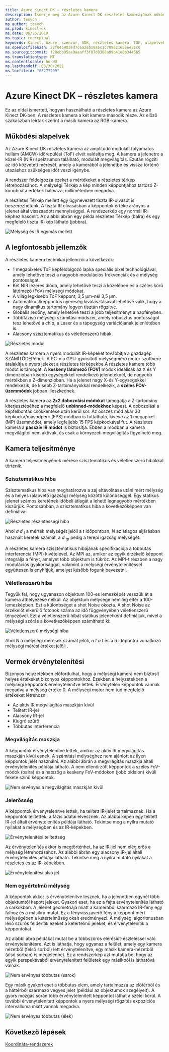 ```yaml
---
title: Azure Kinect DK – részletes kamera
description: Ismerje meg az Azure Kinect DK részletes kamerájának működési elveit és főbb funkcióit.
author: tesych
ms.author: tesych
ms.prod: kinect-dk
ms.date: 06/26/2019
ms.topic: conceptual
keywords: Kinect, Azure, szenzor, SDK, részletes kamera, TOF, alapelvek, teljesítmény, érvénytelenítés
ms.openlocfilehash: 22f04b983ed7c6a2ab19a5c1c709621655ee31c0
ms.sourcegitcommit: f28ebb95ae9aaaff3f87d8388a09b41e0b3445b5
ms.translationtype: MT
ms.contentlocale: hu-HU
ms.lasthandoff: 03/30/2021
ms.locfileid: "85277299"
---
```

# <a name="azure-kinect-dk-depth-camera"></a>Azure Kinect DK – részletes kamera

Ez az oldal ismerteti, hogyan használható a részletes kamera az Azure Kinect DK-ben. A részletes kamera a két kamera második része. Az előző szakaszban leírtak szerint a másik kamera az RGB-kamera.  

## <a name="operating-principles"></a>Működési alapelvek

Az Azure Kinect DK részletes kamera az amplitúdó modulált folyamatos hullám (AMCW) időrepülési (ToF) elvét valósítja meg. A kamera a jelenetre a közel-IR (NIR) spektrumon található, modulált megvilágítás. Ezután rögzíti az idő közvetett mérését, amely a kamerából a jelenetbe és vissza történő utazáshoz szükséges időt veszi igénybe.

A rendszer feldolgozza ezeket a mértékeket a részletes térkép létrehozásához. A mélységi Térkép a kép minden képpontjához tartozó Z-koordináta értékek halmaza, milliméterben megadva.

A részletes Térkép mellett egy úgynevezett tiszta IR-olvasót is beszerezhetünk. A tiszta IR olvasásban a képpontok értéke arányos a jelenet által visszaadott mennyiséggel. A rendszerkép egy normál IR-képhez hasonlít. Az alábbi ábrán egy példa részletes Térkép (balra) és egy megfelelő tiszta IR-kép látható (jobbra).

![Mélység és IR egymás mellett](./media/concepts/depth-camera-depth-ir.png)

## <a name="key-features"></a>A legfontosabb jellemzők

A részletes kamera technikai jellemzői a következők:

- 1 megapixeles ToF képfeldolgozó lapka speciális pixel technológiával, amely lehetővé teszi a nagyobb modulációs frekvenciák és a mélység pontosságát.
- Két NIR lézeres dióda, amely lehetővé teszi a közelében és a széles körű látómező (FoV) mélységi módokat.
- A világ legkisebb ToF képpont, 3,5 μm-nél 3,5 μm.
- Automatikus/képpontos nyereség kiválasztásával lehetővé válik, hogy a nagy dinamikus tartomány legyen tisztán rögzítve.
- Globális redőny, amely lehetővé teszi a jobb teljesítményt a napfényben.
- Többfázisú mélységi számítási módszer, amely robusztus pontosságot tesz lehetővé a chip, a Laser és a tápegység variációjának jelenlétében is.
- Alacsony szisztematikus és véletlenszerű hibák.

![Részletes modul](./media/concepts/depth-camera-depth-module.jpg)

A részletes kamera a nyers modulált IR-képeket továbbítja a gazdagép SZÁMÍTÓGÉPének. A PC-n a GPU-gyorsított mélységmérő motor szoftvere átalakítja a nyers jeleket a részletes térképekbe.A részletes kamera több módot is támogat. A **keskeny látómező (FOV)** módok ideálisak az X és Y dimenzióban kisebb egységekkel rendelkező jeleneteknél, de nagyobb mértékben a Z-dimenzióban. Ha a jelenet nagy X-és Y-egységekkel rendelkezik, de kisebb Z-tartományokkal rendelkezik, a **széles FOV-üzemmódok** jobban illeszkednek.

A részletes kamera az **2x2 dobozolási módokat** támogatja a Z-tartomány kiterjesztéséhez a megfelelő **unbinned-módokhoz** képest. A dobozolási a képfelbontás csökkentése után kerül sor. Az összes mód akár 30 képkocka/másodperc (FPS) módban is futtatható, kivéve az 1 megapixel (MP) üzemmódot, amely legfeljebb 15 FPS képkockával fut. A részletes kamera a **passzív IR módot** is biztosítja. Ebben a módban a kamera megvilágítói nem aktívak, és csak a környezeti megvilágítás figyelhető meg.

## <a name="camera-performance"></a>Kamera teljesítménye

A kamera teljesítményének mérése szisztematikus és véletlenszerű hibákkal történik.

### <a name="systematic-error"></a>Szisztematikus hiba

Szisztematikus hiba van meghatározva a zaj eltávolítása utáni mért mélység és a helyes (alapvető igazság) mélység közötti különbséggel. Egy statikus jelenet számos keretének időbeli átlagát a lehető legnagyobb mértékben kiszűrjük. Pontosabban, a szisztematikus hiba a következőképpen van definiálva:

![Részletes részletességi hiba](./media/concepts/depth-camera-systematic-error.png)

Ahol *a d <sub>t</sub>* a mérték mélységét jelöli a *t* időpontban, *N* az átlagos eljárásban használt keretek számát, a *d <sub>gt</sub>* pedig a terepi igazság mélységét.

A részletes kamera szisztematikus hibájának specifikációja a többutas interferencia (MPI) kivételével. Az MPI az, amikor az egyik érzékelő képpont integrálja a fényt, amelyet több objektum is tükröz. Az MPI-t részben a nagy modulációs gyakorisággal, valamint a mélységi érvénytelenítéssel együttesen is enyhítjük, amelyet később fogunk bevezetni.

### <a name="random-error"></a>Véletlenszerű hiba

Tegyük fel, hogy ugyanazon objektum 100-es lemezképét vesszük át a kamera áthelyezése nélkül. Az objektum mélysége némileg eltér a 100-lemezképben. Ezt a különbséget a shot Noise okozta. A shot Noise az érzékelőt elkerülő fotonok száma az idő függvényében véletlenszerű tényezővel. Ezt a véletlenszerű hibát statikus jelenetként definiáljuk, mivel a mélységi szórás a következőképpen számítható ki:

![Véletlenszerű mélységi hiba](./media/concepts/depth-camera-random-error.png)

Ahol *N* a mélységi mérések számát jelöli, *a <sub></sub> t a* *t* és a *d* időpontra vonatkozó mélységi mérési értéket jelöli *.<sub></sub>*

## <a name="invalidation"></a>Vermek érvénytelenítési

Bizonyos helyzetekben előfordulhat, hogy a mélységi kamera nem biztosít helyes értékeket bizonyos képpontokhoz. Ezekben a helyzetekben a mélységi képpontok érvénytelenítve lettek. Érvénytelen képpontok vannak megadva a mélység értéke 0. A mélységi motor nem tud megfelelő értékeket létrehozni:

- Az aktív IR megvilágítás maszkján kívül
- Telített IR-jel
- Alacsony IR-jel
- Kiugró szűrő
- Többutas interferencia

### <a name="illumination-mask"></a>Megvilágítás maszkja

A képpontok érvénytelenítve lettek, amikor az aktív IR megvilágítás maszkján kívül esnek. A számítási mélységhez nem ajánlott az ilyen képpontok jelét használni. Az alábbi ábrán a megvilágítás maszkja általi érvénytelenítés példája látható. A nem ellenőrzött képpontok a széles FoV-módok (balra) és a hatszög a keskeny FoV-módokon (jobb oldalon) kívüli fekete színű képpontok.

![Nem érvényes a megvilágítás maszkján kívül](./media/concepts/depth-camera-invalidation-illumination-mask.png)

### <a name="signal-strength"></a>Jelerősség

A képpontok érvénytelenítve lettek, ha telített IR-jelet tartalmaznak. Ha a képpontok telítettek, a fázis adatai elvesznek. Az alábbi képen egy telített IR-jel általi érvénytelenítés példája látható. Tekintse meg a nyílra mutató nyilakat a mélységben és az IR-képekben.

![Érvénytelenítési telítettség](./media/concepts/depth-camera-invalidation-saturation.png)

Az érvénytelenítés akkor is megtörténhet, ha az IR-jel nem elég erős a mélység létrehozásához. Az alábbi ábrán egy alacsony IR-jel általi érvénytelenítés példája látható. Tekintse meg a nyílra mutató nyilakat a részletes és az IR-képekben.

![Érvénytelenítési alsó jel](./media/concepts/depth-camera-invalidation-low-signal.png)

### <a name="ambiguous-depth"></a>Nem egyértelmű mélység

A képpontok akkor is érvénytelenítve lesznek, ha a jelenetben egynél több objektumtól kapott jeleket. Gyakori eset, ha ez a fajta érvénytelenítés látható a sarkokban.  A jelenet geometriája miatt a kamerából származó IR-fény egy falhoz és a másikra mutat. Ez a fényvisszaverő fény a képpont mért mélységében a kétértelműség okait eredményezi. A mélységi algoritmusban lévő szűrők felderítik ezeket a kétértelmű jeleket, és érvénytelenítik a képpontokat.

Az alábbi ábra példákat mutat be a többszörös elérésiút-észleléssel való érvénytelenítésre. Azt is láthatja, hogy ugyanaz a felület, amely egy kamera nézetből (felső sorból) lett érvénytelenítve, egy másik kamera-nézetből (alsó sorban) is megjelenhet. Ez a rendszerkép azt mutatja be, hogy az egyik perspektívából érvénytelenített felületek egy másikból is láthatóvá válnak.

![Nem érvényes többutas (sarok)](./media/concepts/depth-camera-invalidation-multipath.png)

Egy másik gyakori eset a többutas elem, amely tartalmazza az előtérből és a háttérből származó vegyes jelet (például az objektumok szegélyeit). A gyors mozgás során több érvénytelenített képpontot láthat a szélei körül. A további érvénytelenített képpontok a nyers mélységi rögzítés expozíciós intervalluma miatt vannak megadva.

![Nem érvényes többutas (élek)](./media/concepts/depth-camera-invalidation-edge.png)

## <a name="next-steps"></a>Következő lépések

[Koordináta-rendszerek](coordinate-systems.md)
